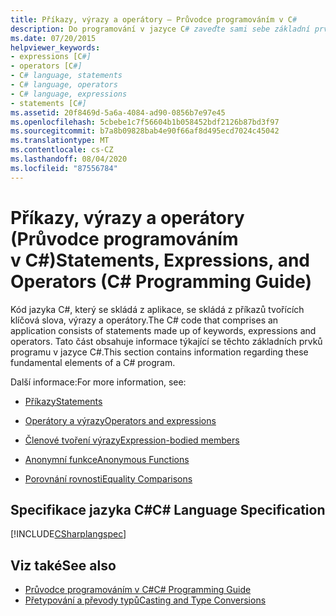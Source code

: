 ```yaml
---
title: Příkazy, výrazy a operátory – Průvodce programováním v C#
description: Do programování v jazyce C# zaveďte sami sebe základní prvky příkazů, výrazů a operátorů.
ms.date: 07/20/2015
helpviewer_keywords:
- expressions [C#]
- operators [C#]
- C# language, statements
- C# language, operators
- C# language, expressions
- statements [C#]
ms.assetid: 20f8469d-5a6a-4084-ad90-0856b7e97e45
ms.openlocfilehash: 5cbebe1c7f56604b1b058452bdf2126b87bd3f97
ms.sourcegitcommit: b7a8b09828bab4e90f66af8d495ecd7024c45042
ms.translationtype: MT
ms.contentlocale: cs-CZ
ms.lasthandoff: 08/04/2020
ms.locfileid: "87556784"
---
```

# <a name="statements-expressions-and-operators-c-programming-guide"></a><span data-ttu-id="1e645-103">Příkazy, výrazy a operátory (Průvodce programováním v C#)</span><span class="sxs-lookup"><span data-stu-id="1e645-103">Statements, Expressions, and Operators (C# Programming Guide)</span></span>

<span data-ttu-id="1e645-104">Kód jazyka C#, který se skládá z aplikace, se skládá z příkazů tvořících klíčová slova, výrazy a operátory.</span><span class="sxs-lookup"><span data-stu-id="1e645-104">The C# code that comprises an application consists of statements made up of keywords, expressions and operators.</span></span> <span data-ttu-id="1e645-105">Tato část obsahuje informace týkající se těchto základních prvků programu v jazyce C#.</span><span class="sxs-lookup"><span data-stu-id="1e645-105">This section contains information regarding these fundamental elements of a C# program.</span></span>

 <span data-ttu-id="1e645-106">Další informace:</span><span class="sxs-lookup"><span data-stu-id="1e645-106">For more information, see:</span></span>

- [<span data-ttu-id="1e645-107">Příkazy</span><span class="sxs-lookup"><span data-stu-id="1e645-107">Statements</span></span>](statements.md)

- [<span data-ttu-id="1e645-108">Operátory a výrazy</span><span class="sxs-lookup"><span data-stu-id="1e645-108">Operators and expressions</span></span>](../../language-reference/operators/index.md)

- [<span data-ttu-id="1e645-109">Členové tvoření výrazy</span><span class="sxs-lookup"><span data-stu-id="1e645-109">Expression-bodied members</span></span>](expression-bodied-members.md)

- [<span data-ttu-id="1e645-110">Anonymní funkce</span><span class="sxs-lookup"><span data-stu-id="1e645-110">Anonymous Functions</span></span>](anonymous-functions.md)

- [<span data-ttu-id="1e645-111">Porovnání rovnosti</span><span class="sxs-lookup"><span data-stu-id="1e645-111">Equality Comparisons</span></span>](equality-comparisons.md)

## <a name="c-language-specification"></a><span data-ttu-id="1e645-112">Specifikace jazyka C#</span><span class="sxs-lookup"><span data-stu-id="1e645-112">C# Language Specification</span></span>

[!INCLUDE[CSharplangspec](~/includes/csharplangspec-md.md)]

## <a name="see-also"></a><span data-ttu-id="1e645-113">Viz také</span><span class="sxs-lookup"><span data-stu-id="1e645-113">See also</span></span>

- [<span data-ttu-id="1e645-114">Průvodce programováním v C#</span><span class="sxs-lookup"><span data-stu-id="1e645-114">C# Programming Guide</span></span>](../index.md)
- [<span data-ttu-id="1e645-115">Přetypování a převody typů</span><span class="sxs-lookup"><span data-stu-id="1e645-115">Casting and Type Conversions</span></span>](../types/casting-and-type-conversions.md)
